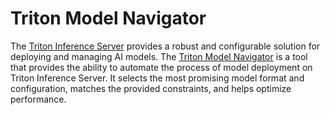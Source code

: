 <!--
Copyright (c) 2021, NVIDIA CORPORATION. All rights reserved.

Licensed under the Apache License, Version 2.0 (the "License");
you may not use this file except in compliance with the License.
You may obtain a copy of the License at

    http://www.apache.org/licenses/LICENSE-2.0

Unless required by applicable law or agreed to in writing, software
distributed under the License is distributed on an "AS IS" BASIS,
WITHOUT WARRANTIES OR CONDITIONS OF ANY KIND, either express or implied.
See the License for the specific language governing permissions and
limitations under the License.
-->

# Triton Model Navigator

The [Triton Inference Server](https://github.com/triton-inference-server) provides a robust and configurable solution for deploying and managing AI models. The [Triton
Model Navigator](https://github.com/triton-inference-server/model_navigator) is a tool that provides the ability to automate the process of model deployment on Triton Inference Server.
It selects the most promising model format and configuration, matches the provided constraints, and helps optimize performance.
